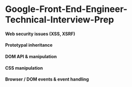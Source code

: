 # Google-Front-End-Engineer-Technical-Interview-Prep

#### Web security issues (XSS, XSRF)
#### Prototypal inheritance
#### DOM API & manipulation
#### CSS manipulation
#### Browser / DOM events & event handling

